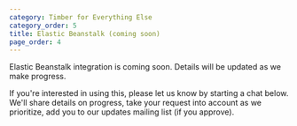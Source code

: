```yaml
---
category: Timber for Everything Else
category_order: 5
title: Elastic Beanstalk (coming soon)
page_order: 4
---
```


Elastic Beanstalk integration is coming soon. Details will be updated as we make progress.

If you're interested in using this, please let us know by starting a chat below. We'll
share details on progress, take your request into account as we prioritize, add you to our
updates mailing list (if you approve).